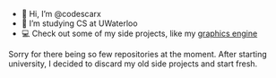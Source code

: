 - 👋 Hi, I’m @codescarx
- 🌱 I’m studying CS at UWaterloo
- 💻 Check out some of my side projects, like my [graphics engine](https://github.com/codescarx/SanctuaryEngine)

Sorry for there being so few repositories at the moment. After starting university, I decided to discard my old side projects and start fresh.

<!---
codescarx/codescarx is a ✨ special ✨ repository because its `README.md` (this file) appears on your GitHub profile.
You can click the Preview link to take a look at your changes.
--->
